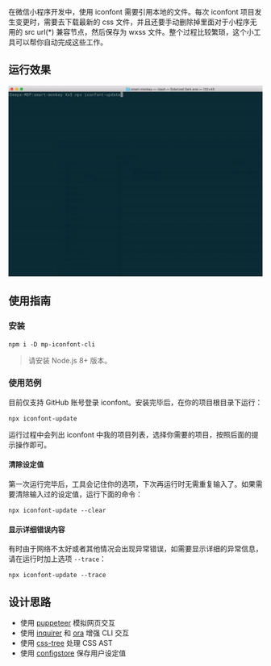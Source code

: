 在微信小程序开发中，使用 iconfont 需要引用本地的文件。每次 iconfont 项目发生变更时，需要去下载最新的 css 文件，并且还要手动删除掉里面对于小程序无用的 src url(*) 兼容节点，然后保存为 wxss 文件。整个过程比较繁琐，这个小工具可以帮你自动完成这些工作。



## 运行效果

![](assets/9dgk5-1bctv.gif)



## 使用指南

### 安装

```shell
npm i -D mp-iconfont-cli
```

> 请安装 Node.js 8+ 版本。



### 使用范例

目前仅支持 GitHub 账号登录 iconfont。安装完毕后，在你的项目根目录下运行：

```shell
npx iconfont-update
```

运行过程中会列出 iconfont 中我的项目列表，选择你需要的项目，按照后面的提示操作即可。



#### 清除设定值

第一次运行完毕后，工具会记住你的选项，下次再运行时无需重复输入了。如果需要清除输入过的设定值，运行下面的命令：

```shell
npx iconfont-update --clear
```



#### 显示详细错误内容

有时由于网络不太好或者其他情况会出现异常错误，如需要显示详细的异常信息，请在运行时加上选项 `--trace`：

```shell
npx iconfont-update --trace
```



## 设计思路

- 使用 [puppeteer](https://github.com/puppeteer/puppeteer) 模拟网页交互
- 使用 [inquirer](https://github.com/SBoudrias/Inquirer.js) 和 [ora](https://github.com/sindresorhus/ora) 增强 CLI 交互
- 使用 [css-tree](https://github.com/csstree/csstree) 处理 CSS AST
- 使用 [configstore](https://github.com/yeoman/configstore) 保存用户设定值
